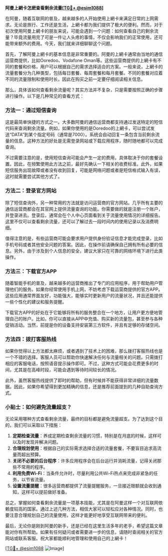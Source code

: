 **阿曼上網卡怎麽查看剩余流量[[TG💪+ @esim1088](https://t.me/s/esim1088)]**

在阿曼，随着互联网的普及，越来越多的人开始使用上網卡来满足日常的上网需求。无论是旅行、工作还是生活，上網卡都为我们提供了极大的便利。然而，对于初次使用阿曼上網卡的朋友来说，可能会遇到一个问题：如何查看自己的剩余流量？毕竟流量用完了可是一件让人头疼的事情，不仅会影响我们的正常使用，还可能带来额外的费用。今天，我们就来详细聊聊这个问题。

首先，了解阿曼上網卡的基本信息是非常重要的。阿曼的上網卡通常由当地的通信运营商提供，比如Ooredoo、Vodafone Oman等。这些运营商提供的上網卡有不同的套餐和价格，用户可以根据自己的需求选择适合的方案。一般来说，上網卡的流量套餐分为几种类型，包括每日套餐、每周套餐和每月套餐。不同的套餐对应着不同的流量限制和使用时长，因此在购买之前一定要仔细阅读相关信息。

那么，具体该如何查看剩余流量呢？其实方法并不复杂，只是需要按照正确的步骤进行操作。以下是几种常见的查看方式：

### 方法一：通过短信查询

这是最简单快捷的方式之一。大多数阿曼的通信运营商都支持通过发送特定的短信代码来查询剩余流量。例如，如果你使用的是Ooredoo的上網卡，可以尝试发送“DATA”到某个指定号码（通常是7000）。系统会自动回复一条包含当前剩余流量的信息。这种方法的好处是无需登录网站或下载应用程序，随时随地都可以完成查询。

不过需要注意的是，使用短信查询可能会产生一定的费用，具体取决于你的套餐设置。因此，在频繁使用此方法之前，最好先确认一下相关的收费标准。此外，如果短信服务出现故障或者没有收到回复，可能是网络问题或者是短信格式输入有误，这时就需要尝试其他方式了。

### 方法二：登录官方网站

除了短信查询外，另一种常用的方法就是访问运营商的官方网站。几乎所有主要的通信运营商都会在其官网上提供流量查询的功能。你需要做的就是注册一个账户，并登录进去。登录后，通常会在个人中心页面看到关于流量使用情况的详细报告。这里不仅可以查看剩余流量，还可以了解过去一段时间内的使用记录以及消费明细。

值得注意的是，有些运营商可能会要求用户提供身份验证信息才能完成登录，比如手机号码或者其他安全问题的答案。因此，在操作前请确保自己拥有所有必要的信息。另外，由于涉及到个人信息的安全，建议大家只在可靠的网络环境下进行此类操作。

### 方法三：下载官方APP

随着智能手机的普及，越来越多的运营商推出了专门的应用程序，用于帮助用户管理他们的服务。如果你经常使用手机上网，不妨考虑下载运营商提供的官方APP。这些应用通常界面友好，功能强大，能够实时更新用户的流量状况，并且还能提供一些个性化的建议和服务提醒。

下载官方APP的好处在于它能够将所有的服务整合在一个地方，让用户更方便地管理自己的账户。比如，你可以直接从APP中充值、购买新的流量包，甚至参与各种促销活动。当然，前提是你的设备支持安装第三方软件，并且有足够的存储空间。

### 方法四：拨打客服热线

如果你觉得以上方法都太麻烦，或者遇到了技术上的困难，那么拨打客服热线也是一个不错的选择。客服人员可以帮助你快速解决任何与流量相关的问题。只需拨打相应的客服电话，按照语音提示操作即可。不过，这种方式可能会花费更多的时间，尤其是在高峰时段，可能会遇到等待时间较长的情况。

此外，虽然客服热线提供了即时的帮助，但有时候并不能获得非常详细的流量数据。因此，如果你希望得到更加精确的信息，还是推荐前面提到的几种自助查询方式。

### 小贴士：如何避免流量超支？

无论采用哪种方式查看剩余流量，最终的目标都是避免流量超支。为了达到这个目的，我们可以采取以下措施：

1. **定期检查流量**：养成定期检查剩余流量的习惯，特别是在月底的时候，这样可以及时发现并解决问题。
2. **合理规划使用**：根据自己的实际需求选择合适的流量套餐，不要盲目追求高流量而超出预算。
3. **关闭不必要的后台程序**：许多应用程序会在后台运行并消耗流量，记得关闭那些不常用的程序。
4. **利用免费Wi-Fi**：当条件允许时，尽量利用公共Wi-Fi热点来完成非紧急的任务，以节省流量。
5. **设置流量提醒**：很多运营商都提供了流量提醒服务，一旦接近限额就会收到通知，这样可以提前做好准备。

总之，掌握如何查看剩余流量是一项基本技能，尤其是在阿曼这样一个对互联网依赖度较高的国家。通过上述几种方法，相信大家可以轻松应对各种情况。同时，也要注意合理规划自己的流量使用，这样才能更好地享受互联网带来的便利。

最后，无论你是刚到阿曼的新手，还是已经在这里生活多年的老手，希望这篇文章能对你有所帮助。如果有任何疑问或者需要进一步的信息，请随时查阅相关的官方网站或联系客服。祝大家都能顺利地管理和使用自己的上網卡！

[[TG💪+ @esim1088](https://t.me/s/esim1088) ![Image](https://i.postimg.cc/4NQfJmqS/Snipaste-2025-05-13-00-14-12.png)]